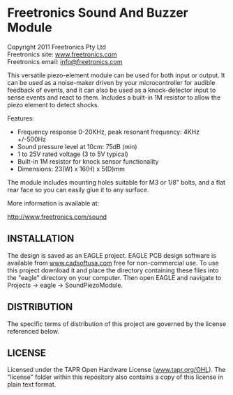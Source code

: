 Freetronics Sound And Buzzer Module
===================================
Copyright 2011 Freetronics Pty Ltd  
Freetronics site:  www.freetronics.com  
Freetronics email: info@freetronics.com  

This versatile piezo-element module can be used for both input or
output. It can be used as a noise-maker driven by your microcontroller
for audible feedback of events, and it can also be used as a
knock-detector input to sense events and react to them. Includes a
built-in 1M resistor to allow the piezo element to detect shocks.

Features:

 * Frequency response 0-20KHz, peak resonant frequency: 4KHz +/-500Hz
 * Sound pressure level at 10cm: 75dB (min)
 * 1 to 25V rated voltage (3 to 5V typical)
 * Built-in 1M resistor for knock sensor functionality
 * Dimensions: 23(W) x 16(H) x 5(D)mm

The module includes mounting holes suitable for M3 or 1/8" bolts, and
a flat rear face so you can easily glue it to any surface.

More information is available at:

  http://www.freetronics.com/sound


INSTALLATION
------------
The design is saved as an EAGLE project. EAGLE PCB design software is
available from www.cadsoftusa.com free for non-commercial use. To use
this project download it and place the directory containing these files
into the "eagle" directory on your computer. Then open EAGLE and
navigate to Projects -> eagle -> SoundPiezoModule.


DISTRIBUTION
------------
The specific terms of distribution of this project are governed by the
license referenced below.


LICENSE
-------
Licensed under the TAPR Open Hardware License (www.tapr.org/OHL).
The "license" folder within this repository also contains a copy of
this license in plain text format.
